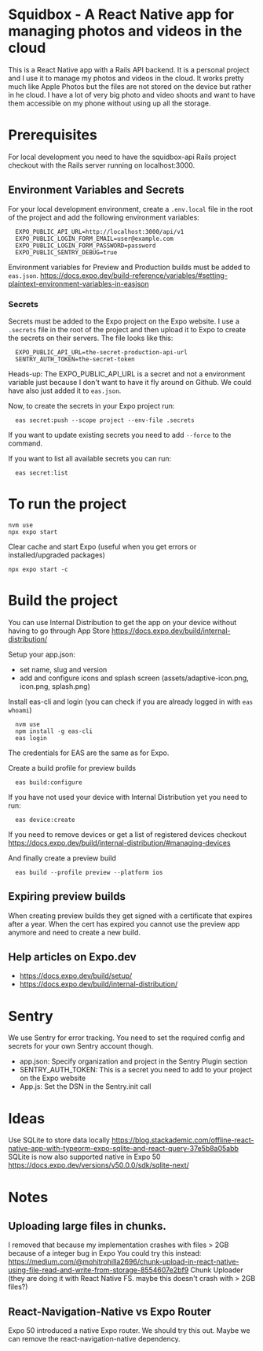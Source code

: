 # Squidbox - A React Native app for managing photos and videos in the cloud

This is a React Native app with a Rails API backend. It is a personal project and I use it to manage my photos and videos in the cloud. It works pretty much like Apple Photos but the files are not stored on the device but rather in he cloud. I have a lot of very big photo and video shoots and want to have them accessible on my phone without using up all the storage.

# Prerequisites

For local development you need to have the squidbox-api Rails project checkout with the Rails server running on localhost:3000.

## Environment Variables and Secrets

For your local development environment, create a `.env.local` file in the root of the project and add the following environment variables:

      EXPO_PUBLIC_API_URL=http://localhost:3000/api/v1
      EXPO_PUBLIC_LOGIN_FORM_EMAIL=user@example.com
      EXPO_PUBLIC_LOGIN_FORM_PASSWORD=password
      EXPO_PUBLIC_SENTRY_DEBUG=true

Environment variables for Preview and Production builds must be added to `eas.json`.
https://docs.expo.dev/build-reference/variables/#setting-plaintext-environment-variables-in-easjson

### Secrets

Secrets must be added to the Expo project on the Expo website. I use a `.secrets` file in the root of the project and then upload it to Expo to create the secrets on their servers. The file looks like this:

      EXPO_PUBLIC_API_URL=the-secret-production-api-url
      SENTRY_AUTH_TOKEN=the-secret-token

Heads-up: The EXPO_PUBLIC_API_URL is a secret and not a environment variable just because I don't want to have it fly around on Github. We could have also just added it to `eas.json`.

Now, to create the secrets in your Expo project run:

      eas secret:push --scope project --env-file .secrets

If you want to update existing secrets you need to add `--force` to the command.

If you want to list all available secrets you can run:

      eas secret:list

# To run the project

    nvm use
    npx expo start

Clear cache and start Expo (useful when you get errors or installed/upgraded packages)

    npx expo start -c

# Build the project

You can use Internal Distribution to get the app on your device without having to go through App Store
https://docs.expo.dev/build/internal-distribution/

Setup your app.json:

- set name, slug and version
- add and configure icons and splash screen (assets/adaptive-icon.png, icon.png, splash.png)

Install eas-cli and login (you can check if you are already logged in with `eas whoami`)

      nvm use
      npm install -g eas-cli
      eas login

The credentials for EAS are the same as for Expo.

Create a build profile for preview builds

      eas build:configure

If you have not used your device with Internal Distribution yet you need to run:

      eas device:create

If you need to remove devices or get a list of registered devices checkout https://docs.expo.dev/build/internal-distribution/#managing-devices

And finally create a preview build

      eas build --profile preview --platform ios

## Expiring preview builds

When creating preview builds they get signed with a certificate that expires after a year. When the cert has expired you cannot use the preview app anymore and need to create a new build.

## Help articles on Expo.dev

- https://docs.expo.dev/build/setup/
- https://docs.expo.dev/build/internal-distribution/

# Sentry

We use Sentry for error tracking. You need to set the required config and secrets for your own Sentry account though.

- app.json: Specify organization and project in the Sentry Plugin section
- SENTRY_AUTH_TOKEN: This is a secret you need to add to your project on the Expo website
- App.js: Set the DSN in the Sentry.init call

# Ideas

Use SQLite to store data locally
https://blog.stackademic.com/offline-react-native-app-with-typeorm-expo-sqlite-and-react-query-37e5b8a05abb
SQLite is now also supported native in Expo 50
https://docs.expo.dev/versions/v50.0.0/sdk/sqlite-next/

# Notes

## Uploading large files in chunks.

I removed that because my implementation crashes with files > 2GB because of a integer bug in Expo
You could try this instead:
https://medium.com/@mohitrohilla2696/chunk-upload-in-react-native-using-file-read-and-write-from-storage-8554607e2bf9
Chunk Uploader (they are doing it with React Native FS. maybe this doesn't crash with > 2GB files?)

## React-Navigation-Native vs Expo Router

Expo 50 introduced a native Expo router. We should try this out. Maybe we can remove the react-navigation-native dependency.
